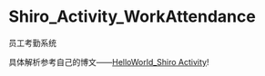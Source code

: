 # Shiro_Activity_WorkAttendance
员工考勤系统

具体解析参考自己的博文——[HelloWorld_Shiro Activity](http://todorex.com/2018/05/03/HelloWorld/HelloWorld-Shiro-Activity/)!
